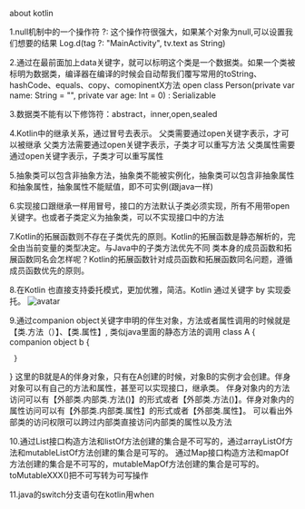 about kotlin

1.null机制中的一个操作符 ?: 这个操作符很强大，如果某个对象为null,可以设置我们想要的结果 Log.d(tag ?: "MainActivity", tv.text as String)

2.通过在最前面加上data关键字，就可以标明这个类是一个数据类。如果一个类被标明为数据类，编译器在编译的时候会自动帮我们覆写常用的toString、hashCode、equals、copy、comopinentX方法
open class Person(private var name: String = "", private var age: Int = 0) : Serializable

3.数据类不能有以下修饰符：abstract，inner,open,sealed

4.Kotlin中的继承关系，通过冒号去表示。
  父类需要通过open关键字表示，才可以被继承
  父类方法需要通过open关键字表示，子类才可以重写方法
  父类属性需要通过open关键字表示，子类才可以重写属性
  
5.抽象类可以包含非抽象方法，抽象类不能被实例化，抽象类可以包含非抽象属性和抽象属性，抽象属性不能赋值，即不可实例(跟java一样)

6.实现接口跟继承一样用冒号，接口的方法默认子类必须实现，所有不用带open关键字。也或者子类定义为抽象类，可以不实现接口中的方法

7.Kotlin的拓展函数则不存在子类优先的原则。Kotlin的拓展函数是静态解析的，完全由当前变量的类型决定。与Java中的子类方法优先不同
  类本身的成员函数和拓展函数同名会怎样呢？Kotlin的拓展函数针对成员函数和拓展函数同名问题，遵循成员函数优先的原则。
  
8.在Kotlin 也直接支持委托模式，更加优雅，简洁。Kotlin 通过关键字 by 实现委托。
![avatar](http://p7u2ilcwj.bkt.clouddn.com/img1.png)

9.通过companion object关键字申明的伴生对象，方法或者属性调用的时候就是【类.方法（）】、【类.属性】, 类似java里面的静态方法的调用
   class A  {
   companion object b {
   
     }
   }
   这里的B就是A的伴身对象，只有在A创建的时候，对象B的实例才会创建。伴身对象可以有自己的方法和属性，甚至可以实现接口，继承类。
   伴身对象内的方法访问可以有【外部类.内部类.方法()】的形式或者【外部类.方法()】。伴身对象内的属性访问可以有【外部类.内部类.属性】的形式或者【外部类.属性】。
   可以看出外部类的访问权限可以跨过内部类直接访问内部类的属性以及方法
 
10.通过List接口构造方法和listOf方法创建的集合是不可写的，通过arrayListOf方法和mutableListOf方法创建的集合是可写的。
   通过Map接口构造方法和mapOf方法创建的集合是不可写的，mutableMapOf方法创建的集合是可写的。
   toMutableXXX()把不可写转为可写操作
   
11.java的switch分支语句在kotlin用when




